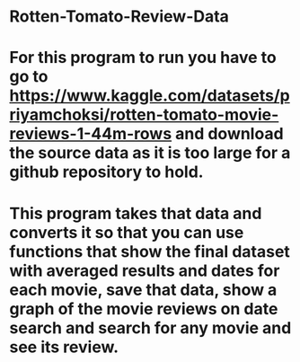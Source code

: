 # Rotten-Tomato-Review-Data

# For this program to run you have to go to https://www.kaggle.com/datasets/priyamchoksi/rotten-tomato-movie-reviews-1-44m-rows and download the source data as it is too large for a github repository to hold.

# This program takes that data and converts it so that you can use functions that show the final dataset with averaged results and dates for each movie, save that data, show a graph of the movie reviews on date search and search for any movie and see its review.